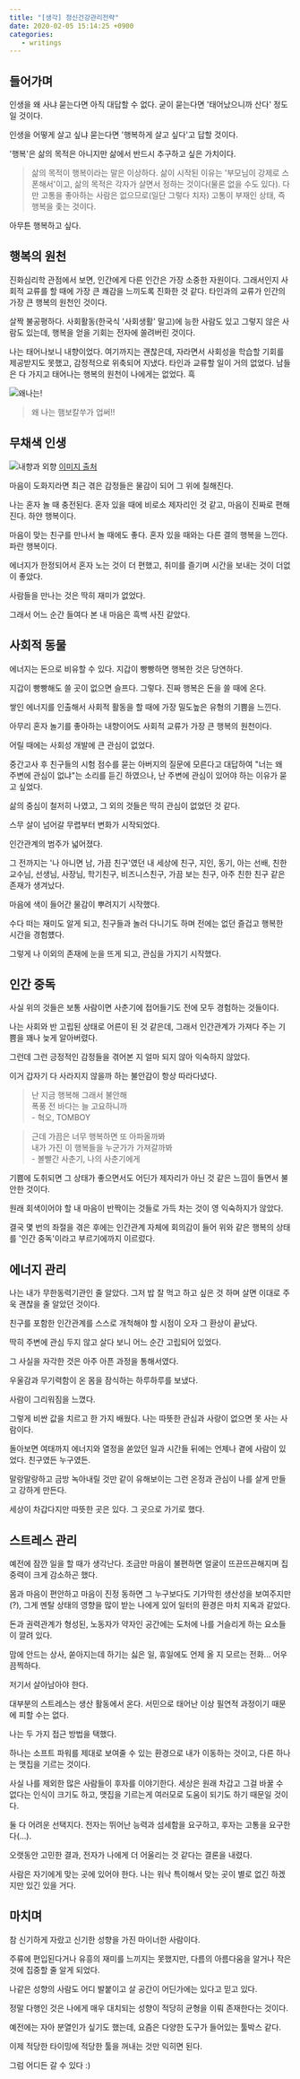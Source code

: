 ```yaml
---
title: "[생각] 정신건강관리전략"
date: 2020-02-05 15:14:25 +0900
categories:
   - writings
---
```


## 들어가며

인생을 왜 사냐 묻는다면 아직 대답할 수 없다. 굳이 묻는다면 '태어났으니까 산다' 정도일 것이다.

인생을 어떻게 살고 싶냐 묻는다면 '행복하게 살고 싶다'고 답할 것이다.

'행복'은 삶의 목적은 아니지만 삶에서 반드시 추구하고 싶은 가치이다.

> 삶의 목적이 행복이라는 말은 이상하다. 삶이 시작된 이유는 '부모님이 강제로 스폰해서'이고, 삶의 목적은 각자가 살면서 정하는 것이다(물론 없을 수도 있다). 다만 고통을 좋아하는 사람은 없으므로(일단 그렇다 치자) 고통이 부재인 상태, 즉 행복을 좇는 것이다.

아무튼 행복하고 싶다.

## 행복의 원천

진화심리학 관점에서 보면, 인간에게 다른 인간은 가장 소중한 자원이다. 그래서인지 사회적 교류를 할 때에 가장 큰 쾌감을 느끼도록 진화한 것 같다. 타인과의 교류가 인간의 가장 큰 행복의 원천인 것이다.

살짝 불공평하다. 사회활동(한국식 '사회생활' 말고)에 능한 사람도 있고 그렇지 않은 사람도 있는데, 행복을 얻을 기회는 전자에 쏠려버린 것이다.

나는 태어나보니 내향이었다. 여기까지는 괜찮은데, 자라면서 사회성을 학습할 기회를 제공받지도 못했고, 감정적으로 위축되어 지냈다. 타인과 교류할 일이 거의 없었다. 남들은 다 가지고 태어나는 행복의 원천이 나에게는 없었다. 흑

![왜나는!](https://i.imgur.com/i3V6IOM.jpg)

> 왜 나는 햄보칼쑤가 업써!!

## 무채색 인생

![내향과 외향](/assets/images/introvert-extrovert.png)
[이미지 출처](https://twitter.com/COM_0107/status/645933131803955200)

마음이 도화지라면 최근 겪은 감정들은 물감이 되어 그 위에 칠해진다.

나는 혼자 놀 때 충전된다. 혼자 있을 때에 비로소 제자리인 것 같고, 마음이 진짜로 편해진다. 하얀 행복이다.

마음이 맞는 친구를 만나서 놀 때에도 좋다. 혼자 있을 때와는 다른 결의 행복을 느낀다. 파란 행복이다.

에너지가 한정되어서 혼자 노는 것이 더 편했고, 취미를 즐기며 시간을 보내는 것이 더없이 좋았다.

사람들을 만나는 것은 딱히 재미가 없었다.

그래서 어느 순간 들여다 본 내 마음은 흑백 사진 같았다.

## 사회적 동물

에너지는 돈으로 비유할 수 있다. 지갑이 빵빵하면 행복한 것은 당연하다.

지갑이 빵빵해도 쓸 곳이 없으면 슬프다. 그렇다. 진짜 행복은 돈을 쓸 때에 온다.

쌓인 에너지를 인출해서 사회적 활동을 할 때에 가장 밀도높은 유형의 기쁨을 느낀다.

아무리 혼자 놀기를 좋아하는 내향이어도 사회적 교류가 가장 큰 행복의 원천이다.

어릴 때에는 사회성 개발에 큰 관심이 없었다.

중간고사 후 친구들의 시험 점수를 묻는 아버지의 질문에 모른다고 대답하여 "너는 왜 주변에 관심이 없냐"는 소리를 듣긴 하였으나, 난 주변에 관심이 있어야 하는 이유가 묻고 싶었다.

삶의 중심이 철저히 나였고, 그 외의 것들은 딱히 관심이 없었던 것 같다.

스무 살이 넘어갈 무렵부터 변화가 시작되었다.

인간관계의 범주가 넓어졌다.

그 전까지는 '나 아니면 남, 가끔 친구'였던 내 세상에 친구, 지인, 동기, 아는 선배, 친한 교수님, 선생님, 사장님, 학기친구, 비즈니스친구, 가끔 보는 친구, 아주 친한 친구 같은 존재가 생겨났다.

마음에 색이 들어간 물감이 뿌려지기 시작했다.

수다 떠는 재미도 알게 되고, 친구들과 놀러 다니기도 하며 전에는 없던 즐겁고 행복한 시간을 경험헀다.

그렇게 나 이외의 존재에 눈을 뜨게 되고, 관심을 가지기 시작했다.

## 인간 중독

사실 위의 것들은 보통 사람이면 사춘기에 접어들기도 전에 모두 경험하는 것들이다.

나는 사회와 반 고립된 상태로 어른이 된 것 같은데, 그래서 인간관계가 가져다 주는 기쁨을 꽤나 늦게 알아버렸다.

그런데 그런 긍정적인 감정들을 겪어본 지 얼마 되지 않아 익숙하지 않았다.

이거 갑자기 다 사라지지 않을까 하는 불안감이 항상 따라다녔다.

> 난 지금 행복해 그래서 불안해     
폭풍 전 바다는 늘 고요하니까   
\- 혁오, TOMBOY

> 근데 가끔은 너무 행복하면 또 아파올까봐    
내가 가진 이 행복들을 누군가가 가져갈까봐    
\- 볼빨간 사춘기, 나의 사춘기에게

기쁨에 도취되면 그 상태가 좋으면서도 어딘가 제자리가 아닌 것 같은 느낌이 들면서 불안한 것이다.

원래 회색이어야 할 내 마음이 반짝이는 것들로 가득 차는 것이 영 익숙하지가 않았다.

결국 몇 번의 좌절을 겪은 후에는 인간관계 자체에 회의감이 들어 위와 같은 행복의 상태를 '인간 중독'이라고 부르기에까지 이르렀다.

## 에너지 관리

나는 내가 무한동력기관인 줄 알았다. 그저 밥 잘 먹고 하고 싶은 것 하며 살면 이대로 주욱 괜찮을 줄 알았던 것이다.

친구를 포함한 인간관계를 스스로 개척해야 할 시점이 오자 그 환상이 끝났다.

딱히 주변에 관심 두지 않고 살다 보니 어느 순간 고립되어 있었다.

그 사실을 자각한 것은 아주 아픈 과정을 통해서였다.

우울감과 무기력함이 온 몸을 잠식하는 하루하루를 보냈다.

사람이 그리워짐을 느꼈다.

그렇게 비싼 값을 치르고 한 가지 배웠다. 나는 따뜻한 관심과 사랑이 없으면 못 사는 사람이다.

돌아보면 여태까지 에너지와 열정을 쏟았던 일과 시간들 뒤에는 언제나 곁에 사람이 있었다. 친구였든 누구였든.

말랑말랑하고 금방 녹아내릴 것만 같이 유해보이는 그런 온정과 관심이 나를 살게 만들고 강하게 만든다.

세상이 차갑다지만 따뜻한 곳은 있다. 그 곳으로 가기로 했다.

## 스트레스 관리

예전에 잠깐 일을 할 때가 생각난다. 조금만 마음이 불편하면 얼굴이 뜨끈뜨끈해지며 집중력이 크게 감소하곤 했다.

몸과 마음이 편안하고 마음이 진정 동하면 그 누구보다도 기가막힌 생산성을 보여주지만(?), 그게 멘탈 상태의 영향을 많이 받는 나에게 있어 일터의 환경은 마치 지옥과 같았다.

돈과 권력관계가 형성된, 노동자가 약자인 공간에는 도처에 나를 거슬리게 하는 요소들이 깔려 있다.

맘에 안드는 상사, 쏟아지는데 하기는 싫은 일, 휴일에도 언제 올 지 모르는 전화... 어우 끔찍하다.

저기서 살아남아야 한다.

대부분의 스트레스는 생산 활동에서 온다. 서민으로 태어난 이상 필연적 과정이기 때문에 피할 수는 없다.

나는 두 가지 접근 방법을 택했다.

하나는 소프트 파워를 제대로 보여줄 수 있는 환경으로 내가 이동하는 것이고, 다른 하나는 맷집을 기르는 것이다.

사실 나를 제외한 많은 사람들이 후자를 이야기한다. 세상은 원래 차갑고 그걸 바꿀 수 없다는 인식이 크기도 하고, 맷집을 기르는게 여러모로 도움이 되기도 하기 때문일 것이다.

둘 다 어려운 선택지다. 전자는 뛰어난 능력과 섬세함을 요구하고, 후자는 고통을 요구한다(...).

오랫동안 고민한 결과, 전자가 나에게 더 어울리는 것 같다는 결론을 내렸다.

사람은 자기에게 맞는 곳에 있어야 한다. 나는 워낙 특이해서 맞는 곳이 별로 없긴 하겠지만 있긴 있을 거다.

## 마치며

참 신기하게 자랐고 신기한 성향을 가진 마이너한 사람이다.

주류에 편입된다거나 유흥의 재미를 느끼지는 못했지만, 다름의 아름다움을 알거나 작은 것에 집중할 줄 알게 되었다.

나같은 성향의 사람도 어디 발붙이고 살 공간이 어딘가에는 있다고 믿고 있다.

정말 다행인 것은 나에게 매우 대치되는 성향이 적당히 균형을 이뤄 존재한다는 것이다.

예전에는 자아 분열인가 싶기도 했는데, 요즘은 다양한 도구가 들어있는 툴박스 같다.

이제 적당한 타이밍에 적당한 툴을 꺼내는 것만 익히면 된다.

그럼 어디든 갈 수 있다 :)
